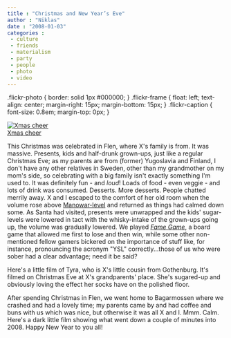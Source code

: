 ```yaml
---
title : "Christmas and New Year’s Eve"
author : "Niklas"
date : "2008-01-03"
categories : 
 - culture
 - friends
 - materialism
 - party
 - people
 - photo
 - video
---
```


.flickr-photo { border: solid 1px #000000; } .flickr-frame { float: left; text-align: center; margin-right: 15px; margin-bottom: 15px; } .flickr-caption { font-size: 0.8em; margin-top: 0px; }

[![Xmas cheer](http://farm3.static.flickr.com/2186/2135471542_e95aed3d05.jpg)](http://www.flickr.com/photos/pivic/2135471542/ "Xmas cheer")  
[Xmas cheer](http://www.flickr.com/photos/pivic/2135471542/)  

This Christmas was celebrated in Flen, where X's family is from. It was massive. Presents, kids and half-drunk grown-ups, just like a regular Christmas Eve; as my parents are from (former) Yugoslavia and Finland, I don't have any other relatives in Sweden, other than my grandmother on my mom's side, so celebrating with a big family isn't exactly something I'm used to. It was definitely fun - and _loud_! Loads of food - even veggie - and lots of drink was consumed. Desserts. More desserts. People chatted merrily away. X and I escaped to the comfort of her old room when the volume rose above [Manowar-level](http://en.wikipedia.org/wiki/Loudest_band_in_the_world) and returned as things had calmed down some. As Santa had visited, presents were unwrapped and the kids' sugar-levels were lowered in tact with the whisky-intake of the grown-ups going up, the volume was gradually lowered. We played _[Fame Game](http://www.boardgamegeek.com/game/16681)_, a board game that allowed me first to lose and then win, while some other non-mentioned fellow gamers bickered on the importance of stuff like, for instance, pronouncing the acronym "YSL" correctly...those of us who were sober had a clear advantage; need it be said?

Here's a little film of Tyra, who is X's little cousin from Gothenburg. It's filmed on Christmas Eve at X's grandparents' place. She's sugared-up and obviously loving the effect her socks have on the polished floor.

    

After spending Christmas in Flen, we went home to Bagarmossen where we crashed and had a lovely time; my parents came by and had coffee and buns with us which was nice, but otherwise it was all X and I. Mmm. Calm. Here's a dark little film showing what went down a couple of minutes into 2008. Happy New Year to you all!
